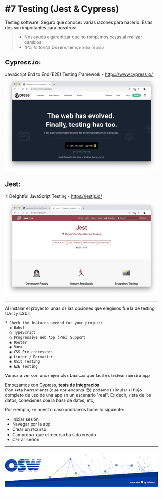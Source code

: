 # #7 Testing (Jest & Cypress) 
Testing software. Seguro que conoces varias razones para hacerlo. Estas dos son importantes para nosotros:

> - Nos ayuda a garantizar que no rompemos cosas al realizar cambios
> - _(Por lo tanto)_ Desarrollamos más rapido

## Cypress.io: 
JavaScript End to End (E2E) Testing Framework - https://www.cypress.io/  
![cypress](./assets/img/cypress.png)


## Jest: 
🃏 Delightful JavaScript Testing - https://jestjs.io/  
![jest](./assets/img/jest.png)

---

Al instalar el proyecto, unas de las opciones que elegimos fue la de testing (Unit y E2E):
```
? Check the features needed for your project:  
  ◉ Babel  
  ◯ TypeScript  
  ◯ Progressive Web App (PWA) Support  
  ◉ Router  
  ◉ Vuex  
  ◉ CSS Pre-processors  
  ◉ Linter / Formatter  
  ◉ Unit Testing  
  ◉ E2E Testing  
```

Vamos a ver con unos ejemplos básicos que fácil es testear nuestra app

Empezamos con Cypress, **tests de integración**.  
Con esta herramienta (que nos encanta 😍) podemos simular el flujo completo de uso de una app en un escenario "real". Es decir, vista de los datos, conexiones con la base de datos, etc,   

Por ejemplo, en nuestro caso podríamos hacer lo siguiente:
- Iniciar sesión
- Navegar por la app  
- Crear un recurso
- Comprobar que el recurso ha sido creado
- Cerrar sesión 

---

![footer](./assets/img/footer.png)
